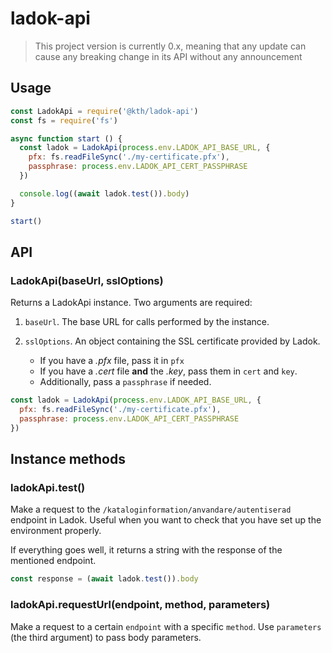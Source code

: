 # ladok-api

> This project version is currently 0.x, meaning that any update can cause any breaking change in its API without any announcement

## Usage

``` javascript
const LadokApi = require('@kth/ladok-api')
const fs = require('fs')

async function start () {
  const ladok = LadokApi(process.env.LADOK_API_BASE_URL, {
    pfx: fs.readFileSync('./my-certificate.pfx'),
    passphrase: process.env.LADOK_API_CERT_PASSPHRASE
  })

  console.log((await ladok.test()).body)
}

start()
```

## API

### LadokApi(baseUrl, sslOptions)

Returns a LadokApi instance. Two arguments are required:

1. `baseUrl`. The base URL for calls performed by the instance.
2. `sslOptions`. An object containing the SSL certificate provided by Ladok.

   - If you have a *.pfx* file, pass it in `pfx`
   - If you have a *.cert* file **and** the *.key*, pass them in `cert` and `key`.
   - Additionally, pass a `passphrase` if needed.

``` javascript
const ladok = LadokApi(process.env.LADOK_API_BASE_URL, {
  pfx: fs.readFileSync('./my-certificate.pfx'),
  passphrase: process.env.LADOK_API_CERT_PASSPHRASE
})
```

## Instance methods

### ladokApi.test()

Make a request to the `/kataloginformation/anvandare/autentiserad`  endpoint in Ladok. Useful when you want to check that you have set up the environment properly.

If everything goes well, it returns a string with the response of the mentioned endpoint.

``` javascript
const response = (await ladok.test()).body
```

### ladokApi.requestUrl(endpoint, method, parameters)

Make a request to a certain `endpoint` with a specific `method`. Use `parameters` (the third argument) to pass body parameters.
